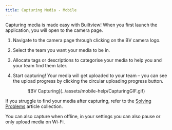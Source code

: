 ```yaml
---
title: Capturing Media - Mobile
---
```


Capturing media is made easy with Builtview! When you first launch the application, you will open to the camera page.

1)	Navigate to the camera page through clicking on the BV camera logo.

2)	Select the team you want your media to be in.

3)	Allocate tags or descriptions to categorise your media to help you and your team find them later.

4)	Start capturing! Your media will get uploaded to your team – you can see the upload progress by clicking the circular uploading progress button.

<center>
![BV Capturing](../assets/mobile-help/CapturingGIF.gif)
</center>

If you struggle to find your media after capturing, refer to the [Solving Problems](https://support.builtview.com/solving-problems/recovering-lost-media/) article collection. 

You can also capture when offline, in your settings you can also pause or only upload media on Wi-Fi.
